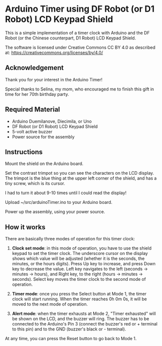 # Arduino Timer using DF Robot (or D1 Robot) LCD Keypad Shield

This is a simple implementation of a timer clock with Arduino and the DF Robot (or the Chinese counterpart, D1 Robot)
LCD Keypad Shield.

The software is licensed under Creative Commons CC BY 4.0 as described at: https://creativecommons.org/licenses/by/4.0/

## Acknowledgement

Thank you for your interest in the Arduino Timer!

Special thanks to Selina, my mom, who encouraged me to finish this gift in time for her 70th birthday party.

## Required Material

* Arduino Duemilanove, Diecimila, or Uno
* DF Robot (or D1 Robot) LCD Keypad Shield
* 5-volt active buzzer
* Power source for the assembly

## Instructions

Mount the shield on the Arduino board.

Set the contrast trimpot so you can see the characters on the LCD
display. The trimpot is the blue thing at the upper left corner of the 
shield, and has a tiny screw, which is its cursor.

I had to turn it about 9-10 times until I could read the display!

Upload ~/src/arduinoTimer.ino to your Arduino board.

Power up the assembly, using your power source.

## How it works

There are basically three modes of operation for this timer clock:

1) **Clock set mode**: in this mode of operation, you have to use the
shield keypad to set the timer clock. The underscore cursor on the display shows
which value will be adjusted (whether it is the seconds, the minutes, 
or the hours digits). Press Up key to increase, and press Down key to decrease
the value. Left key navigates to the left (seconds -> minutes -> hours),
and Right key, to the right (hours -> minutes -> seconds). Select key
moves the timer clock to the second mode of operation.

2) **Timer mode**: once you press the Select button at Mode 1, the timer clock will start 
running. When the timer reaches 0h 0m 0s, it will be moved to the next mode of operation.

3) **Alert mode**: when the timer exhausts at Mode 2, "Timer exhausted" will be
shown on the LCD, and the buzzer will ring. The buzzer has to be connected
to the Arduino's Pin 3 (connect the buzzer's red or + terminal to this pin) and
to the GND (buzzer's black or - terminal).

At any time, you can press the Reset button to go back to Mode 1.
